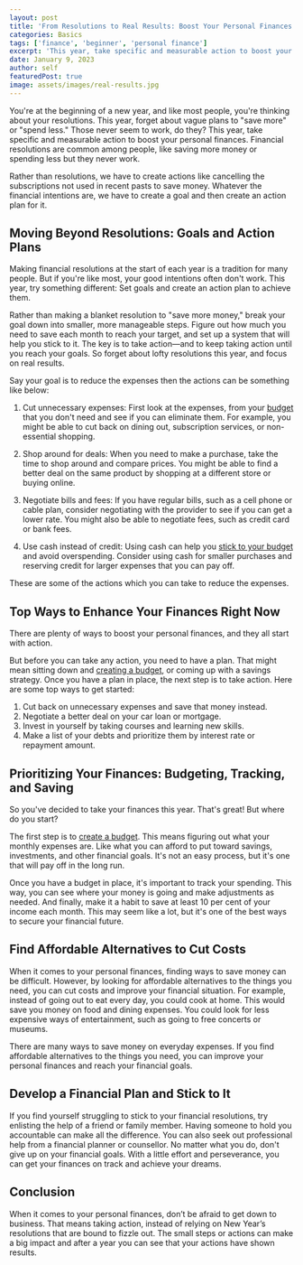 ```yaml
---
layout: post
title: 'From Resolutions to Real Results: Boost Your Personal Finances With Action'
categories: Basics
tags: ['finance', 'beginner', 'personal finance']
excerpt: 'This year, take specific and measurable action to boost your personal finances. Financial resolutions are common among people, like saving more money or spending less but they never work.'
date: January 9, 2023
author: self
featuredPost: true
image: assets/images/real-results.jpg
---
```


You're at the beginning of a new year, and like most people, you're thinking about your resolutions. This year, forget about vague plans to "save more" or "spend less." Those never seem to work, do they? This year, take specific and measurable action to boost your personal finances. Financial resolutions are common among people, like saving more money or spending less but they never work.

Rather than resolutions, we have to create actions like cancelling the subscriptions not used in recent pasts to save money. Whatever the financial intentions are, we have to create a goal and then create an action plan for it.

## Moving Beyond Resolutions: Goals and Action Plans

Making financial resolutions at the start of each year is a tradition for many people. But if you're like most, your good intentions often don't work. This year, try something different: Set goals and create an action plan to achieve them.

Rather than making a blanket resolution to "save more money," break your goal down into smaller, more manageable steps. Figure out how much you need to save each month to reach your target, and set up a system that will help you stick to it. The key is to take action—and to keep taking action until you reach your goals. So forget about lofty resolutions this year, and focus on real results.

Say your goal is to reduce the expenses then the actions can be something like below:

1. Cut unnecessary expenses: First look at the expenses, from your [budget](https://finance.gopeshsharma.dev/basics/creating-budget/) that you don't need and see if you can eliminate them. For example, you might be able to cut back on dining out, subscription services, or non-essential shopping.

2. Shop around for deals: When you need to make a purchase, take the time to shop around and compare prices. You might be able to find a better deal on the same product by shopping at a different store or buying online.

3. Negotiate bills and fees: If you have regular bills, such as a cell phone or cable plan, consider negotiating with the provider to see if you can get a lower rate. You might also be able to negotiate fees, such as credit card or bank fees.

4. Use cash instead of credit: Using cash can help you [stick to your budget](https://finance.gopeshsharma.dev/basics/managing-budget/) and avoid overspending. Consider using cash for smaller purchases and reserving credit for larger expenses that you can pay off.

These are some of the actions which you can take to reduce the expenses.

## Top Ways to Enhance Your Finances Right Now

There are plenty of ways to boost your personal finances, and they all start with action.

But before you can take any action, you need to have a plan. That might mean sitting down and [creating a budget](https://finance.gopeshsharma.dev/basics/creating-budget/), or coming up with a savings strategy. Once you have a plan in place, the next step is to take action. Here are some top ways to get started:

1. Cut back on unnecessary expenses and save that money instead.
2. Negotiate a better deal on your car loan or mortgage.
3. Invest in yourself by taking courses and learning new skills.
4. Make a list of your debts and prioritize them by interest rate or repayment amount.

## Prioritizing Your Finances: Budgeting, Tracking, and Saving

So you've decided to take your finances this year. That's great! But where do you start?

The first step is to [create a budget](https://finance.gopeshsharma.dev/basics/creating-budget/). This means figuring out what your monthly expenses are. Like what you can afford to put toward savings, investments, and other financial goals. It's not an easy process, but it's one that will pay off in the long run.

Once you have a budget in place, it's important to track your spending. This way, you can see where your money is going and make adjustments as needed. And finally, make it a habit to save at least 10 per cent of your income each month. This may seem like a lot, but it's one of the best ways to secure your financial future.

## Find Affordable Alternatives to Cut Costs

When it comes to your personal finances, finding ways to save money can be difficult. However, by looking for affordable alternatives to the things you need, you can cut costs and improve your financial situation. For example, instead of going out to eat every day, you could cook at home. This would save you money on food and dining expenses. You could look for less expensive ways of entertainment, such as going to free concerts or museums.

There are many ways to save money on everyday expenses. If you find affordable alternatives to the things you need, you can improve your personal finances and reach your financial goals.

## Develop a Financial Plan and Stick to It

If you find yourself struggling to stick to your financial resolutions, try enlisting the help of a friend or family member. Having someone to hold you accountable can make all the difference. You can also seek out professional help from a financial planner or counsellor. No matter what you do, don't give up on your financial goals. With a little effort and perseverance, you can get your finances on track and achieve your dreams.

## Conclusion

When it comes to your personal finances, don’t be afraid to get down to business. That means taking action, instead of relying on New Year’s resolutions that are bound to fizzle out. The small steps or actions can make a big impact and after a year you can see that your actions have shown results.
